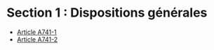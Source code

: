 # Section 1  :   Dispositions générales

- [Article A741-1](article-a741-1.md)
- [Article A741-2](article-a741-2.md)
